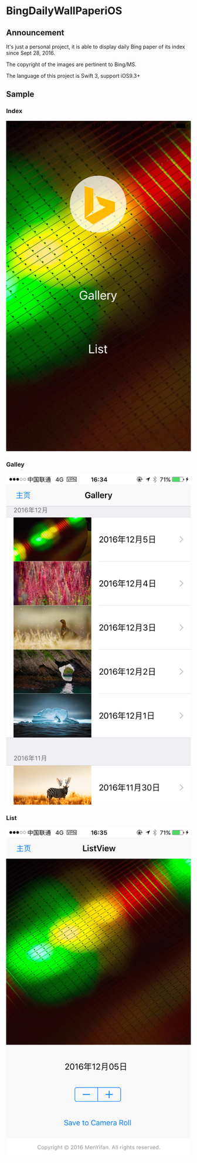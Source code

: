 # BingDailyWallPaperiOS

## Announcement

It's just a personal project, it is able to display daily Bing paper of its index since Sept 28, 2016. 

The copyright of the images are pertinent to Bing/MS.

The language of this project is Swift 3, support iOS9.3+

## Sample
### Index
![](Sample/IMG_0553.PNG)

### Galley
![](Sample/IMG_0562.PNG)

### List
![](Sample/IMG_0563.PNG)

